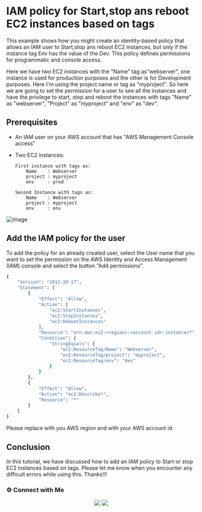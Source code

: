 # IAM policy for Start,stop ans reboot EC2 instances based on tags


This example shows how you might create an identity-based policy that allows an IAM user to Start,stop ans reboot EC2 instances, but only if the instance tag Env has the value of the Dev. This policy defines permissions for programmatic and console access.

Here we have two EC2 instances with the "Name" tag as"webserver", one instance is used for production purposes and the other is for Development purposes. Here I'm using the project name or tag as "myproject". So here we are going to set the permission for a user to see all the instances and have the privilege to start, stop and reboot the instances with tags "Name" as "webserver",  "Project" as "myproject" and "env" as "dev".

## Prerequisites

- An IAM user on your AWS account that has "AWS Management Console access"
- Two EC2 instances:
     
      First instance with tags as:
          Name    : Webserver
          project : myproject
          env     : prod

      Second Instance with tags as:
          Name    : Webserver
          project : myproject
          env     : env
       

![image](https://user-images.githubusercontent.com/100775027/162905646-d73730fc-fd5d-4b82-9856-3e105934d44c.png)


## Add the IAM policy for the user

To add the policy for an already created user,  select the User name that you want to set the permission on the AWS Identity and Access Management (IAM) console and select the button "Add permissions". 
```bash
{
    "Version": "2012-10-17",
    "Statement": [
        {
            "Effect": "Allow",
            "Action": [
                "ec2:StartInstances",
                "ec2:StopInstances",
                "ec2:RebootInstances"
            ],
            "Resource": "arn:aws:ec2:<region>:<account-id>:instance/*",
            "Condition": {
                "StringEquals": {
                    "ec2:ResourceTag/Name": "Webserver",
                    "ec2:ResourceTag/project": "myproject",
                    "ec2:ResourceTag/env": "dev"
                }
            }
        },
        {
            "Effect": "Allow",
            "Action": "ec2:Describe*",
            "Resource": "*"
        }
    ]
}

```

Please replace <region> with you AWS region and <account-id> with your AWS account id.

## Conclusion

In this tutorial, we have discussed how to add an IAM policy to Start or stop EC2 instances based on tags. Please let me know when you encounter any difficult errors while using this.
Thanks!!!

 ### ⚙️ Connect with Me

<p align="center">
<a href="https://www.linkedin.com/in/radin-lawrence-8b3270102/"><img src="https://img.shields.io/badge/LinkedIn-0077B5?style=for-the-badge&logo=linkedin&logoColor=white"/></a>
<a href="mailto:radin.lawrence@gmail.com"><img src="https://img.shields.io/badge/Gmail-D14836?style=for-the-badge&logo=gmail&logoColor=white"/></a>
